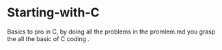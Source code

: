 # Starting-with-C
Basics to pro in C, by doing all the problems in the promlem.md you grasp the all the basic of C coding .

